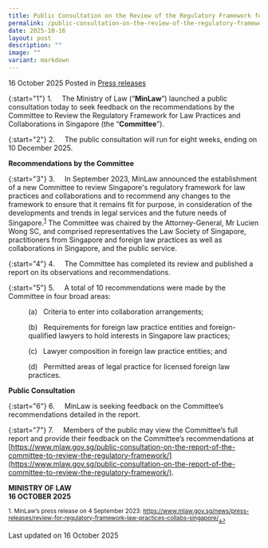 ```yaml
---
title: Public Consultation on the Review of the Regulatory Framework for SLPs
permalink: /public-consultation-on-the-review-of-the-regulatory-framework-for-slps/
date: 2025-10-16
layout: post
description: ""
image: ""
variant: markdown
---
```

16 October 2025 Posted in [Press releases](/news/press-releases)

{:start="1"}
1.&nbsp;&nbsp;&nbsp;&nbsp; The Ministry of Law (“**MinLaw**”) launched a public consultation today to seek feedback on the recommendations by the Committee to Review the Regulatory Framework for Law Practices and Collaborations in Singapore (the “**Committee**”).

{:start="2"}
2.&nbsp;&nbsp;&nbsp;&nbsp; The public consultation will run for eight weeks, ending on 10 December 2025.

**Recommendations by the Committee**

{:start="3"}
3.&nbsp;&nbsp;&nbsp;&nbsp; In September 2023, MinLaw announced the establishment of a new Committee to review Singapore's regulatory framework for law practices and collaborations and to recommend any changes to the framework to ensure that it remains fit for purpose, in consideration of the developments and trends in legal services and the future needs of Singapore.<sup><a href="#fn1" id="ref1">1</a></sup> The Committee was chaired by the Attorney-General, Mr Lucien Wong SC, and comprised representatives the Law Society of Singapore, practitioners from Singapore and foreign law practices as well as collaborations in Singapore, and the public service.

{:start="4"}
4.&nbsp;&nbsp;&nbsp;&nbsp; The Committee has completed its review and published a report on its observations and recommendations.

{:start="5"}
5.&nbsp;&nbsp;&nbsp;&nbsp; A total of 10 recommendations were made by the Committee in four broad areas:

<p style="margin-left: 40px">(a)&nbsp;&nbsp; Criteria to enter into collaboration arrangements;</p>

<p style="margin-left: 40px">(b)&nbsp;&nbsp; Requirements for foreign law practice entities and foreign-qualified lawyers to hold interests in Singapore law practices;</p>

<p style="margin-left: 40px">(c)&nbsp;&nbsp; Lawyer composition in foreign law practice entities; and</p>

<p style="margin-left: 40px">(d)&nbsp;&nbsp; Permitted areas of legal practice for licensed foreign law practices.</p>

**Public Consultation**

{:start="6"}
6.&nbsp;&nbsp;&nbsp;&nbsp; MinLaw is seeking feedback on the Committee’s recommendations detailed in the report.

{:start="7"}
7.&nbsp;&nbsp;&nbsp;&nbsp; Members of the public may view the Committee’s full report and provide their feedback on the Committee’s recommendations at [https://www.mlaw.gov.sg/public-consultation-on-the-report-of-the-committee-to-review-the-regulatory-framework/](https://www.mlaw.gov.sg/public-consultation-on-the-report-of-the-committee-to-review-the-regulatory-framework/).


<b>MINISTRY OF LAW</b><br>
<b>16 OCTOBER 2025</b>


<p></p><p><sup id="fn1">1. MinLaw’s press release on 4 September 2023: <a href="https://www.mlaw.gov.sg/news/press-releases/review-for-regulatory-framework-law-practices-collabs-singapore/">https://www.mlaw.gov.sg/news/press-releases/review-for-regulatory-framework-law-practices-collabs-singapore/</a></sup><a href="#ref1" title="Jump back to footnote 1 in the text." style="font-size: 12px">↩</a></p>


<p class="right-side-updated">Last updated on 16 October 2025</p>
